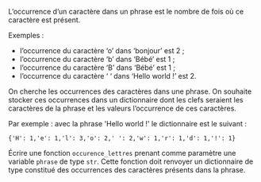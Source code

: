 L’occurrence d’un caractère dans un phrase est le nombre de fois où ce caractère est
présent.

Exemples :

- l’occurrence du caractère ‘o’ dans ‘bonjour’ est 2 ;
- l’occurrence du caractère ‘b’ dans ‘Bébé’ est 1 ;
- l’occurrence du caractère ‘B’ dans ‘Bébé’ est 1 ;
- l’occurrence du caractère ‘ ‘ dans ‘Hello world !’ est 2.

On cherche les occurrences des caractères dans une phrase. On souhaite stocker ces
occurrences dans un dictionnaire dont les clefs seraient les caractères de la phrase et
les valeurs l’occurrence de ces caractères.


Par exemple : avec la phrase 'Hello world !' le dictionnaire est le suivant :

`{'H': 1,'e': 1,'l': 3,'o': 2,' ': 2,'w': 1,'r': 1,'d': 1,'!': 1}`


Écrire une fonction `occurence_lettres` prenant comme paramètre une variable
`phrase` de type `str`. Cette fonction doit renvoyer un dictionnaire de type constitué des
occurrences des caractères présents dans la phrase.